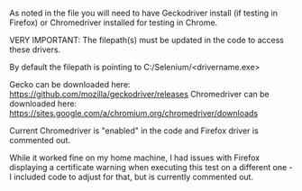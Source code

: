 As noted in the file you will need to have Geckodriver install (if testing in Firefox) or Chromedriver installed for testing in Chrome. 

VERY IMPORTANT: The filepath(s) must be updated in the code to access these drivers.

By default the filepath is pointing to C:/Selenium/<drivername.exe>

Gecko can be downloaded here: https://github.com/mozilla/geckodriver/releases
Chromedriver can be downloaded here: https://sites.google.com/a/chromium.org/chromedriver/downloads

Current Chromedriver is "enabled" in the code and Firefox driver is commented out. 

While it worked fine on my home machine, I had issues with Firefox displaying a certificate warning when executing this test on a different one - I included code to adjust for that, but is currently commented out. 
